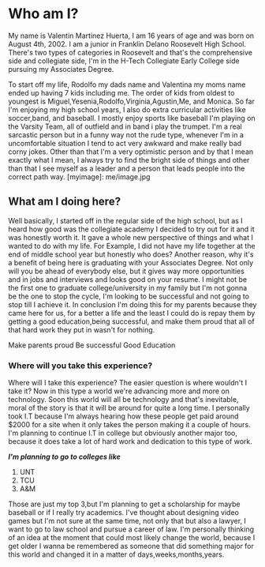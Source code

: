 <h1>Who am I?</h1>
My name is Valentin Martinez Huerta, I am 16 years of age and was born on August 4th, 2002. I am a junior in Franklin Delano Roosevelt High School. There's two types of categories in Roosevelt and that's the comprehensive side and collegiate side, I'm in the H-Tech Collegiate Early College side pursuing my Associates Degree.

To start off my life, Rodolfo my dads name and Valentina my moms name ended up having 7 kids including me. The order of kids from oldest to youngest is Miguel,Yesenia,Rodolfo,Virginia,Agustin,Me, and Monica. So far I'm enjoying my high school years, I also do extra curricular activities like soccer,band, and baseball. I mostly enjoy sports like baseball I'm playing on the Varsity Team, all of outfield and in band i play the trumpet. I'm a real sarcastic person but in a funny way not the rude type, whenever I'm in a uncomfortable situation I tend to act very awkward and make really bad corny jokes. Other than that I'm a very optimistic person and by that I mean exactly what I mean, I always try to find the bright side of things and other than that I see myself as a leader and a person that leads people into the correct path way.
[myimage]: me/image.jpg
<h2>What am I doing here?</h2>
Well basically, I started off in the regular side of the high school, but as I heard how good was the collegiate academy I decided to try out for it and it was honestly worth it. It gave a whole new perspective of things and what I wanted to do with my life. For Example, I did not have my life together at the end of middle school year but honestly who does? Another reason, why it's a benefit of being here is graduating with your Associates Degree. Not only will you be ahead of everybody else, but it gives way more opportunities and in jobs and interviews and looks good on your resume. I might not be the first one to graduate college/university in my family but I'm not gonna be the one to stop the cycle, I'm looking to be successful and not going to stop till I achieve it. In conclusion I'm doing this for my parents because they came here for us, for a better a life and the least I could do is repay them by getting a good education,being successful, and make them proud that all of that hard work they put in wasn't for nothing.

Make parents proud
Be successful
Good Education
<h3>Where will you take this experience?</h3>
Where will I take this experience? The easier question is where wouldn't I take it? Now in this type a world we're advancing more and more on technology. Soon this world will all be technology and that's inevitable, moral of the story is that it will be around for quite a long time. I personally took I.T because I'm always hearing how these people get paid around $2000 for a site when it only takes the person making it a couple of hours. I'm planning to continue I.T in college but obviously another major too, because it does take a lot of hard work and dedication to this type of work.

***I'm planning to go to colleges like***
1. UNT
2. TCU 
3. A&M

Those are just my top 3,but I'm planning to get a scholarship for maybe baseball or if I really try academics.
I've thought about designing video games but I'm not sure at the same time, not only that but also a lawyer, I want to go to law school and pursue a career of law. I'm personally thinking of an idea at the moment that could most likely change the world, because I get older I wanna be remembered as someone that did something major for this world and changed it in a matter of days,weeks,months,years.

